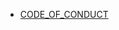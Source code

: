 - [CODE_OF_CONDUCT](https://theopenweb.info/data/public/locales/en/licenses-and-agreements/theopenweb-CODE_OF_CONDUCT.md)
